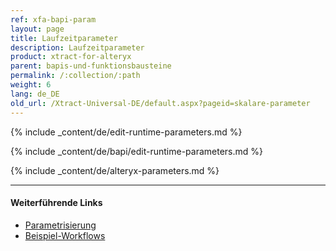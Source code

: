 ```yaml
---
ref: xfa-bapi-param
layout: page
title: Laufzeitparameter
description: Laufzeitparameter
product: xtract-for-alteryx
parent: bapis-und-funktionsbausteine
permalink: /:collection/:path
weight: 6
lang: de_DE
old_url: /Xtract-Universal-DE/default.aspx?pageid=skalare-parameter
---
```


{% include _content/de/edit-runtime-parameters.md %}

{% include _content/de/bapi/edit-runtime-parameters.md %}

{% include _content/de/alteryx-parameters.md %}

*****
#### Weiterführende Links
- [Parametrisierung](../parametrisierung)
- [Beispiel-Workflows](../sample-workflows)